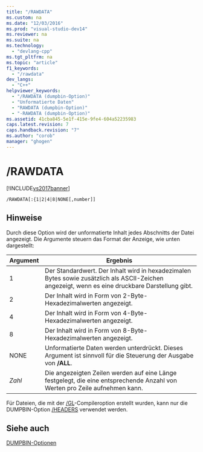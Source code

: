 ```yaml
---
title: "/RAWDATA"
ms.custom: na
ms.date: "12/03/2016"
ms.prod: "visual-studio-dev14"
ms.reviewer: na
ms.suite: na
ms.technology: 
  - "devlang-cpp"
ms.tgt_pltfrm: na
ms.topic: "article"
f1_keywords: 
  - "/rawdata"
dev_langs: 
  - "C++"
helpviewer_keywords: 
  - "/RAWDATA (dumpbin-Option)"
  - "Unformatierte Daten"
  - "RAWDATA (dumpbin-Option)"
  - "-RAWDATA (dumpbin-Option)"
ms.assetid: 41cba845-5e1f-415e-9fe4-604a52235983
caps.latest.revision: 7
caps.handback.revision: "7"
ms.author: "corob"
manager: "ghogen"
---
```

# /RAWDATA
[!INCLUDE[vs2017banner](../../assembler/inline/includes/vs2017banner.md)]

```  
/RAWDATA[:{1|2|4|8|NONE[,number]]  
```  
  
## Hinweise  
 Durch diese Option wird der unformatierte Inhalt jedes Abschnitts der Datei angezeigt.  Die Argumente steuern das Format der Anzeige, wie unten dargestellt:  
  
|Argument|Ergebnis|  
|--------------|--------------|  
|1|Der Standardwert.  Der Inhalt wird in hexadezimalen Bytes sowie zusätzlich als ASCII\-Zeichen angezeigt, wenn es eine druckbare Darstellung gibt.|  
|2|Der Inhalt wird in Form von 2\-Byte\-Hexadezimalwerten angezeigt.|  
|4|Der Inhalt wird in Form von 4\-Byte\-Hexadezimalwerten angezeigt.|  
|8|Der Inhalt wird in Form von 8\-Byte\-Hexadezimalwerten angezeigt.|  
|NONE|Unformatierte Daten werden unterdrückt.  Dieses Argument ist sinnvoll für die Steuerung der Ausgabe von **\/ALL**.|  
|*Zahl*|Die angezeigten Zeilen werden auf eine Länge festgelegt, die eine entsprechende Anzahl von Werten pro Zeile aufnehmen kann.|  
  
 Für Dateien, die mit der [\/GL](../../build/reference/gl-whole-program-optimization.md)\-Compileroption erstellt wurden, kann nur die DUMPBIN\-Option [\/HEADERS](../../build/reference/headers.md) verwendet werden.  
  
## Siehe auch  
 [DUMPBIN\-Optionen](../../build/reference/dumpbin-options.md)
